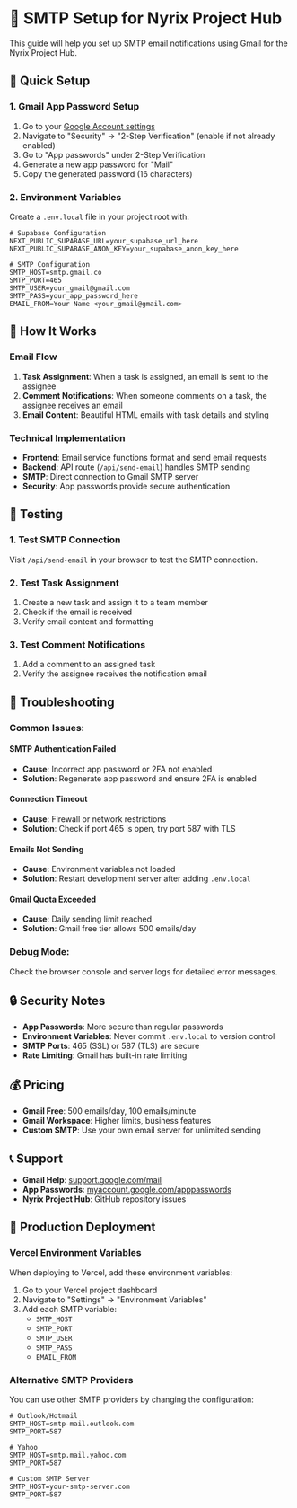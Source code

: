 # 📧 SMTP Setup for Nyrix Project Hub

This guide will help you set up SMTP email notifications using Gmail for the Nyrix Project Hub.

## 🚀 Quick Setup

### 1. Gmail App Password Setup
1. Go to your [Google Account settings](https://myaccount.google.com/)
2. Navigate to "Security" → "2-Step Verification" (enable if not already enabled)
3. Go to "App passwords" under 2-Step Verification
4. Generate a new app password for "Mail"
5. Copy the generated password (16 characters)

### 2. Environment Variables
Create a `.env.local` file in your project root with:

```env
# Supabase Configuration
NEXT_PUBLIC_SUPABASE_URL=your_supabase_url_here
NEXT_PUBLIC_SUPABASE_ANON_KEY=your_supabase_anon_key_here

# SMTP Configuration
SMTP_HOST=smtp.gmail.co
SMTP_PORT=465
SMTP_USER=your_gmail@gmail.com
SMTP_PASS=your_app_password_here
EMAIL_FROM=Your Name <your_gmail@gmail.com>
```



## 🔧 How It Works

### Email Flow
1. **Task Assignment**: When a task is assigned, an email is sent to the assignee
2. **Comment Notifications**: When someone comments on a task, the assignee receives an email
3. **Email Content**: Beautiful HTML emails with task details and styling

### Technical Implementation
- **Frontend**: Email service functions format and send email requests
- **Backend**: API route (`/api/send-email`) handles SMTP sending
- **SMTP**: Direct connection to Gmail SMTP server
- **Security**: App passwords provide secure authentication

## 📱 Testing

### 1. Test SMTP Connection
Visit `/api/send-email` in your browser to test the SMTP connection.

### 2. Test Task Assignment
1. Create a new task and assign it to a team member
2. Check if the email is received
3. Verify email content and formatting

### 3. Test Comment Notifications
1. Add a comment to an assigned task
2. Verify the assignee receives the notification email

## 🚨 Troubleshooting

### Common Issues:

#### SMTP Authentication Failed
- **Cause**: Incorrect app password or 2FA not enabled
- **Solution**: Regenerate app password and ensure 2FA is enabled

#### Connection Timeout
- **Cause**: Firewall or network restrictions
- **Solution**: Check if port 465 is open, try port 587 with TLS

#### Emails Not Sending
- **Cause**: Environment variables not loaded
- **Solution**: Restart development server after adding `.env.local`

#### Gmail Quota Exceeded
- **Cause**: Daily sending limit reached
- **Solution**: Gmail free tier allows 500 emails/day

### Debug Mode:
Check the browser console and server logs for detailed error messages.

## 🔒 Security Notes

- **App Passwords**: More secure than regular passwords
- **Environment Variables**: Never commit `.env.local` to version control
- **SMTP Ports**: 465 (SSL) or 587 (TLS) are secure
- **Rate Limiting**: Gmail has built-in rate limiting

## 💰 Pricing

- **Gmail Free**: 500 emails/day, 100 emails/minute
- **Gmail Workspace**: Higher limits, business features
- **Custom SMTP**: Use your own email server for unlimited sending

## 📞 Support

- **Gmail Help**: [support.google.com/mail](https://support.google.com/mail)
- **App Passwords**: [myaccount.google.com/apppasswords](https://myaccount.google.com/apppasswords)
- **Nyrix Project Hub**: GitHub repository issues

## 🚀 Production Deployment

### Vercel Environment Variables
When deploying to Vercel, add these environment variables:

1. Go to your Vercel project dashboard
2. Navigate to "Settings" → "Environment Variables"
3. Add each SMTP variable:
   - `SMTP_HOST`
   - `SMTP_PORT`
   - `SMTP_USER`
   - `SMTP_PASS`
   - `EMAIL_FROM`

### Alternative SMTP Providers
You can use other SMTP providers by changing the configuration:

```env
# Outlook/Hotmail
SMTP_HOST=smtp-mail.outlook.com
SMTP_PORT=587

# Yahoo
SMTP_HOST=smtp.mail.yahoo.com
SMTP_PORT=587

# Custom SMTP Server
SMTP_HOST=your-smtp-server.com
SMTP_PORT=587
```
